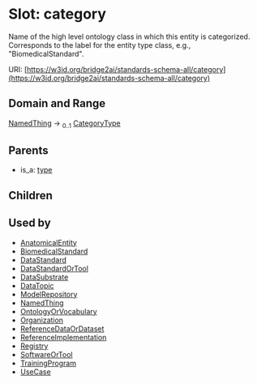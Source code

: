 
# Slot: category


Name of the high level ontology class in which this entity is categorized. Corresponds to the label for the entity type class, e.g., "BiomedicalStandard".

URI: [https://w3id.org/bridge2ai/standards-schema-all/category](https://w3id.org/bridge2ai/standards-schema-all/category)


## Domain and Range

[NamedThing](NamedThing.md) &#8594;  <sub>0..1</sub> [CategoryType](types/CategoryType.md)

## Parents

 *  is_a: [type](type.md)

## Children


## Used by

 * [AnatomicalEntity](AnatomicalEntity.md)
 * [BiomedicalStandard](BiomedicalStandard.md)
 * [DataStandard](DataStandard.md)
 * [DataStandardOrTool](DataStandardOrTool.md)
 * [DataSubstrate](DataSubstrate.md)
 * [DataTopic](DataTopic.md)
 * [ModelRepository](ModelRepository.md)
 * [NamedThing](NamedThing.md)
 * [OntologyOrVocabulary](OntologyOrVocabulary.md)
 * [Organization](Organization.md)
 * [ReferenceDataOrDataset](ReferenceDataOrDataset.md)
 * [ReferenceImplementation](ReferenceImplementation.md)
 * [Registry](Registry.md)
 * [SoftwareOrTool](SoftwareOrTool.md)
 * [TrainingProgram](TrainingProgram.md)
 * [UseCase](UseCase.md)
